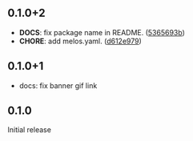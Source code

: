 ## 0.1.0+2

 - **DOCS**: fix package name in README. ([5365693b](https://github.com/blaugold/flutter_exploded/commit/5365693b3ca9f89c7f3e4aa810599085df2ccbc1))
 - **CHORE**: add melos.yaml. ([d612e979](https://github.com/blaugold/flutter_exploded/commit/d612e979ffaa903459c21502f918d7cab1e89076))

## 0.1.0+1

- docs: fix banner gif link

## 0.1.0

Initial release
